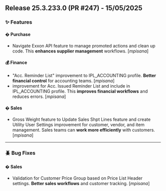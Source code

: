 ## Release 25.3.233.0 (PR #247) - 15/05/2025
### ✨ Features

#### � Purchase
  * Navigate Exxon API feature to manage promoted actions and clean up code. This **enhances supplier management** workflows. [*mpisana*]

#### 💰 Finance
  * "Acc. Reminder List" improvement to IPL_ACCOUNTING profile. **Better financial control** for accounting teams. [*mpisana*]
  * improvement for Acc. Issued Reminder List and include in IPL_ACCOUNTING profile. This **improves financial workflows** and reduces errors. [*mpisana*]

#### �️ Sales
  * Gross Weight feature to Update Sales Shpt Lines feature and create Utility User Settings improvement for customer, vendor, and item management. Sales teams can **work more efficiently** with customers. [*mpisana*]

---
### 🪲 Bug Fixes

#### �️ Sales
  * Validation for Customer Price Group based on Price List Header settings. **Better sales workflows** and customer tracking. [*mpisana*]

